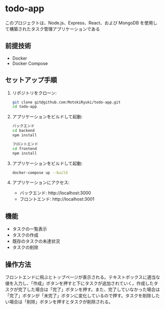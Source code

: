 # todo-app

このプロジェクトは、Node.js、Express、React、および MongoDB を使用して構築されたタスク管理アプリケーションである

## 前提技術

- Docker
- Docker Compose

## セットアップ手順

1. リポジトリをクローン:

   ```sh
   git clone git@github.com:MotokiRyuki/todo-app.git
   cd todo-app
   ```

2. アプリケーションをビルドして起動:

   ```sh
   バックエンド
   cd backend
   npm install
   ```

   ```sh
   フロントエンド
   cd frontend
   npm install
   ```

3. アプリケーションをビルドして起動:

   ```sh
   docker-compose up --build
   ```

4. アプリケーションにアクセス:

   - バックエンド: http://localhost:3000
   - フロントエンド: http://localhost:3001

## 機能

- タスクの一覧表示
- タスクの作成
- 既存のタスクの未達状況
- タスクの削除

## 操作方法

フロントエンドに飛ぶとトップページが表示される。テキストボックスに適当な値を入力し、「作成」ボタンを押すと下にタスクが追加されていく。作成したタスクが完了した場合は「完了」ボタンを押す。また、完了していなかった場合は「完了」ボタンが「未完了」ボタンに変化しているので押す。タスクを削除したい場合は「削除」ボタンを押すとタスクが削除される。
